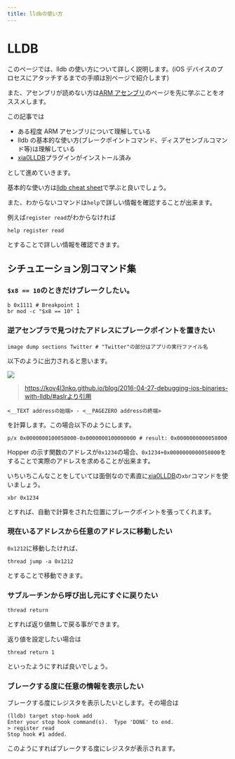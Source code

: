```yaml
---
title: lldbの使い方
---
```


# LLDB

このページでは、lldb の使い方について詳しく説明します。(iOS デバイスのプロセスにアタッチするまでの手順は別ページで紹介します)

また、アセンブリが読めない方は[ARM アセンブリ](/iOS-App-Reversing-guide/docs/side-content/arm-assembly)のページを先に学ぶことをオススメします。

この記事では

- ある程度 ARM アセンブリについて理解している
- lldb の基本的な使い方(ブレークポイントコマンド、ディスアセンブルコマンド等)は理解している
- [xia0LLDB](https://github.com/4ch12dy/xia0LLDB)プラグインがインストール済み

として進めていきます。

基本的な使い方は[lldb cheat sheet](https://www.nesono.com/sites/default/files/lldb%20cheat%20sheet.pdf)で学ぶと良いでしょう。

また、わからないコマンドは`help`で詳しい情報を確認することが出来ます。

例えば`register read`がわからなければ

```
help register read
```

とすることで詳しい情報を確認できます。

## シチュエーション別コマンド集

### `$x8 == 10`のときだけブレークしたい。

```
b 0x1111 # Breakpoint 1
br mod -c "$x8 == 10" 1
```

### 逆アセンブラで見つけたアドレスにブレークポイントを置きたい

```
image dump sections Twitter # "Twitter"の部分はアプリの実行ファイル名
```

以下のように出力されると思います。

![](https://kov4l3nko.github.io/blog/2016-04-27-debugging-ios-binaries-with-lldb/viber-image-section-dump.png)

> https://kov4l3nko.github.io/blog/2016-04-27-debugging-ios-binaries-with-lldb/#aslrより引用

```
<__TEXT addressの始端> - <__PAGEZERO addressの終端>
```

を計算します。この場合以下のようにします。

```
p/x 0x0000000100058000-0x0000000100000000 # result: 0x0000000000058000
```

Hopper の示す関数のアドレスが`0x1234`の場合、`0x1234+0x0000000000058000`をすることで実際のアドレスを求めることが出来ます。

いちいちこんなことをしていては面倒なので素直に[xia0LLDB](https://github.com/4ch12dy/xia0LLDB)の`xbr`コマンドを使いましょう。

```
xbr 0x1234
```

とすれば、自動で計算をされた位置にブレークポイントを張ってくれます。

### 現在いるアドレスから任意のアドレスに移動したい

`0x1212`に移動したければ、

```
thread jump -a 0x1212
```

とすることで移動できます。

### サブルーチンから呼び出し元にすぐに戻りたい

```
thread return
```

とすれば返り値無しで戻る事ができます。

返り値を設定したい場合は

```
thread return 1
```

といったようにすれば良いでしょう。

### ブレークする度に任意の情報を表示したい

ブレークする度にレジスタを表示したいとします。その場合は

```
(lldb) target stop-hook add
Enter your stop hook command(s).  Type 'DONE' to end.
> register read
Stop hook #1 added.
```

このようにすればブレークする度にレジスタが表示されます。
